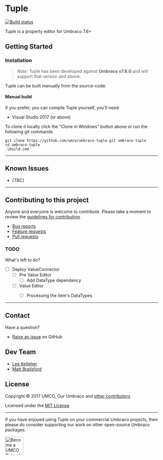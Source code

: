 ﻿# Tuple

[![Build status](https://img.shields.io/appveyor/ci/UMCO/umbraco-tuple.svg)](https://ci.appveyor.com/project/UMCO/umbraco-tuple)

Tuple is a property editor for Umbraco 7.6+

## Getting Started

### Installation

> *Note:* Tuple has been developed against **Umbraco v7.6.0** and will support that version and above.

Tuple can be built manually from the source-code:

#### Manual build

If you prefer, you can compile Tuple yourself, you'll need:

* Visual Studio 2017 (or above)

To clone it locally click the "Clone in Windows" button above or run the following git commands.

	git clone https://github.com/umco/umbraco-tuple.git umbraco-tuple
	cd umbraco-tuple
	.\build.cmd

---

## Known Issues

* _[TBC]_

---

## Contributing to this project

Anyone and everyone is welcome to contribute. Please take a moment to review the [guidelines for contributing](CONTRIBUTING.md).

* [Bug reports](CONTRIBUTING.md#bugs)
* [Feature requests](CONTRIBUTING.md#features)
* [Pull requests](CONTRIBUTING.md#pull-requests)

### TODO

What's left to do?

- [ ] Deploy ValueConnector
  - [ ] Pre Value Editor
    - [ ] Add DataType dependency
  - [ ] Value Editor
    - [ ] Processing the item's DataTypes


---

## Contact

Have a question?

* [Raise an issue](https://github.com/umco/umbraco-tuple/issues) on GitHub

## Dev Team

* [Lee Kelleher](https://github.com/leekelleher)
* [Matt Brailsford](https://github.com/mattbrailsford)

## License

Copyright &copy; 2017 UMCO, Our Umbraco and [other contributors](https://github.com/umco/umbraco-tuple/graphs/contributors)

Licensed under the [MIT License](LICENSE.md)

---

If you have enjoyed using Tuple on your commercial Umbraco projects, then please do consider supporting our work on other open-source Umbraco packages.

<a href="https://www.patreon.com/bePatron?u=4312563"><img src="http://weareumco.com/img/umco_patreon.png?v=1" alt="Become a UMCO Patron!" height="60" /></a>

